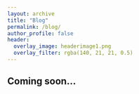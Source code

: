 ```yaml
---
layout: archive
title: "Blog"
permalink: /blog/
author_profile: false
header:
  overlay_image: headerimage1.png
  overlay_filter: rgba(140, 21, 21, 0.5)
---
```


## Coming soon...